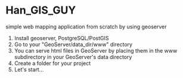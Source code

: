 # Han_GIS_GUY
simple web mapping application from scratch by using geoserver

1. Install geoserver, PostgreSQL/PostGIS
2. Go to your "GeoServer/data_dir/www" directory
3. You can serve html files in GeoServer by placing them in the www subdirectory in your GeoServer's data directory
4. Create a folder for your project 
5. Let's start...
